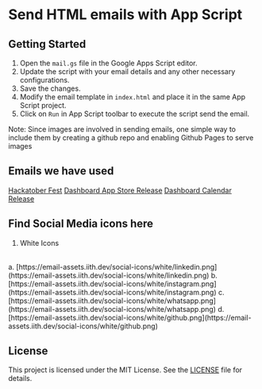 # Send HTML emails with App Script

## Getting Started
1. Open the `mail.gs` file in the Google Apps Script editor.
2. Update the script with your email details and any other necessary configurations.
3. Save the changes.
4. Modify the email template in `index.html` and place it in the same App Script project.
5. Click on `Run` in App Script toolbar to execute the script send the email.

Note: Since images are involved in sending emails, one simple way to include them by creating a github repo and enabling Github Pages to serve images

## Emails we have used
[Hackatober Fest](https://email-assets.iith.dev/hacktoberfest)
[Dashboard App Store Release](https://email-assets.iith.dev/da-app-store)
[Dashboard Calendar Release](https://email-assets.iith.dev/da-calendar)

## Find Social Media icons here
1. White Icons
<br />
a. [https://email-assets.iith.dev/social-icons/white/linkedin.png](https://email-assets.iith.dev/social-icons/white/linkedin.png)
b. [https://email-assets.iith.dev/social-icons/white/instagram.png](https://email-assets.iith.dev/social-icons/white/instagram.png)
c. [https://email-assets.iith.dev/social-icons/white/whatsapp.png](https://email-assets.iith.dev/social-icons/white/whatsapp.png)
d. [https://email-assets.iith.dev/social-icons/white/github.png](https://email-assets.iith.dev/social-icons/white/github.png)

## License
This project is licensed under the MIT License. See the [LICENSE](LICENSE) file for details.